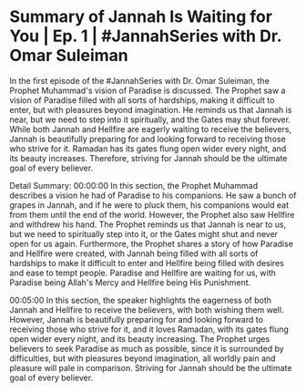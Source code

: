 # Summary of Jannah Is Waiting for You | Ep. 1 | #JannahSeries with Dr. Omar Suleiman

In the first episode of the #JannahSeries with Dr. Omar Suleiman, the Prophet Muhammad's vision of Paradise is discussed. The Prophet saw a vision of Paradise filled with all sorts of hardships, making it difficult to enter, but with pleasures beyond imagination. He reminds us that Jannah is near, but we need to step into it spiritually, and the Gates may shut forever. While both Jannah and Hellfire are eagerly waiting to receive the believers, Jannah is beautifully preparing for and looking forward to receiving those who strive for it. Ramadan has its gates flung open wider every night, and its beauty increases. Therefore, striving for Jannah should be the ultimate goal of every believer.

Detail Summary: 
00:00:00
In this section, the Prophet Muhammad describes a vision he had of Paradise to his companions. He saw a bunch of grapes in Jannah, and if he were to pluck them, his companions would eat from them until the end of the world. However, the Prophet also saw Hellfire and withdrew his hand. The Prophet reminds us that Jannah is near to us, but we need to spiritually step into it, or the Gates might shut and never open for us again. Furthermore, the Prophet shares a story of how Paradise and Hellfire were created, with Jannah being filled with all sorts of hardships to make it difficult to enter and Hellfire being filled with desires and ease to tempt people. Paradise and Hellfire are waiting for us, with Paradise being Allah's Mercy and Hellfire being His Punishment.

00:05:00
In this section, the speaker highlights the eagerness of both Jannah and Hellfire to receive the believers, with both wishing them well. However, Jannah is beautifully preparing for and looking forward to receiving those who strive for it, and it loves Ramadan, with its gates flung open wider every night, and its beauty increasing. The Prophet urges believers to seek Paradise as much as possible, since it is surrounded by difficulties, but with pleasures beyond imagination, all worldly pain and pleasure will pale in comparison. Striving for Jannah should be the ultimate goal of every believer.

